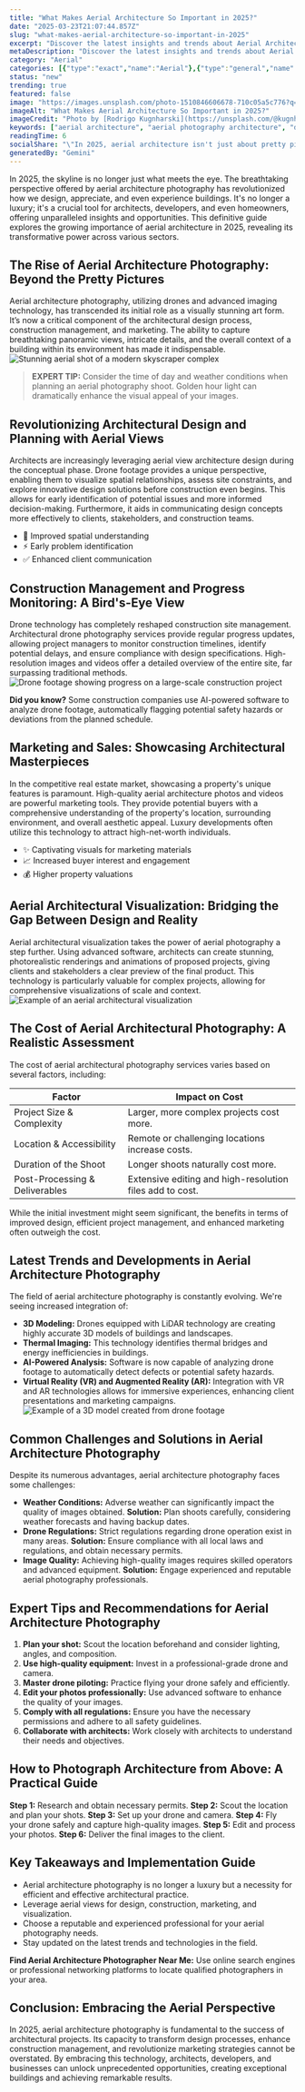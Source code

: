 ```yaml
---
title: "What Makes Aerial Architecture So Important in 2025?"
date: "2025-03-23T21:07:44.857Z"
slug: "what-makes-aerial-architecture-so-important-in-2025"
excerpt: "Discover the latest insights and trends about Aerial Architecture. This comprehensive guide covers everything you need to know about Aerial Architecture in 2025."
metaDescription: "Discover the latest insights and trends about Aerial Architecture. This comprehensive guide covers everything you need to know about Aerial Architecture in..."
category: "Aerial"
categories: [{"type":"exact","name":"Aerial"},{"type":"general","name":"Engineering"},{"type":"medium","name":"Structural Design"},{"type":"specific","name":"Cable Systems"},{"type":"niche","name":"Tension Structures"}]
status: "new"
trending: true
featured: false
image: "https://images.unsplash.com/photo-1510846606678-710c05a5c776?q=85&w=1200&fit=max&fm=webp&auto=compress"
imageAlt: "What Makes Aerial Architecture So Important in 2025?"
imageCredit: "Photo by [Rodrigo Kugnharski](https://unsplash.com/@kugnharski) on Unsplash"
keywords: ["aerial architecture", "aerial photography architecture", "drone architecture photography", "architectural drone photography services", "best aerial architecture photos", "aerial view architecture design", "cost of aerial architectural photography", "how to photograph architecture from above", "aerial architectural visualization", "find aerial architecture photographer near me"]
readingTime: 6
socialShare: "\"In 2025, aerial architecture isn't just about pretty pictures; it's about revolutionizing how we design, build, and experience our world.\""
generatedBy: "Gemini"
---
```




In 2025, the skyline is no longer just what meets the eye.  The breathtaking perspective offered by aerial architecture photography has revolutionized how we design, appreciate, and even experience buildings.  It's no longer a luxury; it's a crucial tool for architects, developers, and even homeowners, offering unparalleled insights and opportunities. This definitive guide explores the growing importance of aerial architecture in 2025, revealing its transformative power across various sectors.

## The Rise of Aerial Architecture Photography: Beyond the Pretty Pictures

Aerial architecture photography, utilizing drones and advanced imaging technology, has transcended its initial role as a visually stunning art form.  It’s now a critical component of the architectural design process, construction management, and marketing.  The ability to capture breathtaking panoramic views, intricate details, and the overall context of a building within its environment has made it indispensable.  ![Stunning aerial shot of a modern skyscraper complex](https://images.unsplash.com/photo-1470217957101-da7150b9b681?q=85&w=1200&fit=max&fm=webp&auto=compress)

> **EXPERT TIP:** Consider the time of day and weather conditions when planning an aerial photography shoot. Golden hour light can dramatically enhance the visual appeal of your images.

## Revolutionizing Architectural Design and Planning with Aerial Views

Architects are increasingly leveraging aerial view architecture design during the conceptual phase.  Drone footage provides a unique perspective, enabling them to visualize spatial relationships, assess site constraints, and explore innovative design solutions before construction even begins.  This allows for early identification of potential issues and more informed decision-making.  Furthermore, it aids in communicating design concepts more effectively to clients, stakeholders, and construction teams.

* 🔑 Improved spatial understanding
* ⚡ Early problem identification
* ✅ Enhanced client communication

## Construction Management and Progress Monitoring: A Bird's-Eye View

Drone technology has completely reshaped construction site management.  Architectural drone photography services provide regular progress updates, allowing project managers to monitor construction timelines, identify potential delays, and ensure compliance with design specifications.  High-resolution images and videos offer a detailed overview of the entire site, far surpassing traditional methods.  ![Drone footage showing progress on a large-scale construction project](https://images.unsplash.com/photo-1465447142348-e9952c393450?q=85&w=1200&fit=max&fm=webp&auto=compress)

**Did you know?**  Some construction companies use AI-powered software to analyze drone footage, automatically flagging potential safety hazards or deviations from the planned schedule.

## Marketing and Sales: Showcasing Architectural Masterpieces

In the competitive real estate market, showcasing a property's unique features is paramount.  High-quality aerial architecture photos and videos are powerful marketing tools. They provide potential buyers with a comprehensive understanding of the property's location, surrounding environment, and overall aesthetic appeal.  Luxury developments often utilize this technology to attract high-net-worth individuals.

* ✨ Captivating visuals for marketing materials
* 📈 Increased buyer interest and engagement
* 💰 Higher property valuations

## Aerial Architectural Visualization: Bridging the Gap Between Design and Reality

Aerial architectural visualization takes the power of aerial photography a step further.  Using advanced software, architects can create stunning, photorealistic renderings and animations of proposed projects, giving clients and stakeholders a clear preview of the final product.  This technology is particularly valuable for complex projects, allowing for comprehensive visualizations of scale and context. ![Example of an aerial architectural visualization](https://images.unsplash.com/photo-1510846606678-710c05a5c776?q=85&w=1200&fit=max&fm=webp&auto=compress)

## The Cost of Aerial Architectural Photography: A Realistic Assessment

The cost of aerial architectural photography services varies based on several factors, including:

| Factor                     | Impact on Cost                               |
|-----------------------------|-----------------------------------------------|
| Project Size & Complexity   | Larger, more complex projects cost more.       |
| Location & Accessibility     | Remote or challenging locations increase costs. |
| Duration of the Shoot       | Longer shoots naturally cost more.            |
| Post-Processing & Deliverables | Extensive editing and high-resolution files add to cost.|

While the initial investment might seem significant, the benefits in terms of improved design, efficient project management, and enhanced marketing often outweigh the cost.

## Latest Trends and Developments in Aerial Architecture Photography

The field of aerial architecture photography is constantly evolving.  We're seeing increased integration of:

* **3D Modeling:**  Drones equipped with LiDAR technology are creating highly accurate 3D models of buildings and landscapes.
* **Thermal Imaging:**  This technology identifies thermal bridges and energy inefficiencies in buildings.
* **AI-Powered Analysis:**  Software is now capable of analyzing drone footage to automatically detect defects or potential safety hazards.
* **Virtual Reality (VR) and Augmented Reality (AR):**  Integration with VR and AR technologies allows for immersive experiences, enhancing client presentations and marketing campaigns. ![Example of a 3D model created from drone footage](https://images.unsplash.com/photo-1508778098176-23616634af4e?q=85&w=1200&fit=max&fm=webp&auto=compress)

## Common Challenges and Solutions in Aerial Architecture Photography

Despite its numerous advantages, aerial architecture photography faces some challenges:

* **Weather Conditions:**  Adverse weather can significantly impact the quality of images obtained.  **Solution:**  Plan shoots carefully, considering weather forecasts and having backup dates.
* **Drone Regulations:**  Strict regulations regarding drone operation exist in many areas. **Solution:**  Ensure compliance with all local laws and regulations, and obtain necessary permits.
* **Image Quality:**  Achieving high-quality images requires skilled operators and advanced equipment.  **Solution:**  Engage experienced and reputable aerial photography professionals.

## Expert Tips and Recommendations for Aerial Architecture Photography

1. **Plan your shot:**  Scout the location beforehand and consider lighting, angles, and composition.
2. **Use high-quality equipment:**  Invest in a professional-grade drone and camera.
3. **Master drone piloting:**  Practice flying your drone safely and efficiently.
4. **Edit your photos professionally:**  Use advanced software to enhance the quality of your images.
5. **Comply with all regulations:**  Ensure you have the necessary permissions and adhere to all safety guidelines.
6. **Collaborate with architects:**  Work closely with architects to understand their needs and objectives.

## How to Photograph Architecture from Above: A Practical Guide

**Step 1:** Research and obtain necessary permits.
**Step 2:** Scout the location and plan your shots.
**Step 3:** Set up your drone and camera.
**Step 4:** Fly your drone safely and capture high-quality images.
**Step 5:** Edit and process your photos.
**Step 6:** Deliver the final images to the client.

## Key Takeaways and Implementation Guide

* Aerial architecture photography is no longer a luxury but a necessity for efficient and effective architectural practice.
* Leverage aerial views for design, construction, marketing, and visualization.
* Choose a reputable and experienced professional for your aerial photography needs.
* Stay updated on the latest trends and technologies in the field.

**Find Aerial Architecture Photographer Near Me:** Use online search engines or professional networking platforms to locate qualified photographers in your area.

## Conclusion: Embracing the Aerial Perspective

In 2025, aerial architecture photography is fundamental to the success of architectural projects. Its capacity to transform design processes, enhance construction management, and revolutionize marketing strategies cannot be overstated.  By embracing this technology, architects, developers, and businesses can unlock unprecedented opportunities, creating exceptional buildings and achieving remarkable results.

